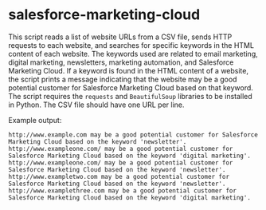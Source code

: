 # salesforce-marketing-cloud

This script reads a list of website URLs from a CSV file, sends HTTP requests to each website, and searches for specific keywords in the HTML content of each website. The keywords used are related to email marketing, digital marketing, newsletters, marketing automation, and Salesforce Marketing Cloud. If a keyword is found in the HTML content of a website, the script prints a message indicating that the website may be a good potential customer for Salesforce Marketing Cloud based on that keyword. The script requires the `requests` and `BeautifulSoup` libraries to be installed in Python. The CSV file should have one URL per line.

Example output:

```
http://www.example.com may be a good potential customer for Salesforce Marketing Cloud based on the keyword 'newsletter'.
http://www.exampleone.com/ may be a good potential customer for Salesforce Marketing Cloud based on the keyword 'digital marketing'.
http://www.exampleone.com/ may be a good potential customer for Salesforce Marketing Cloud based on the keyword 'newsletter'.
http://www.exampletwo.com may be a good potential customer for Salesforce Marketing Cloud based on the keyword 'newsletter'.
http://www.examplethree.com may be a good potential customer for Salesforce Marketing Cloud based on the keyword 'digital marketing'.
```
